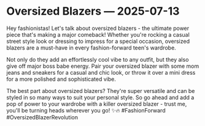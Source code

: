 # Oversized Blazers — 2025-07-13

Hey fashionistas! Let's talk about oversized blazers - the ultimate power piece that's making a major comeback! Whether you're rocking a casual street style look or dressing to impress for a special occasion, oversized blazers are a must-have in every fashion-forward teen's wardrobe.

Not only do they add an effortlessly cool vibe to any outfit, but they also give off major boss babe energy. Pair your oversized blazer with some mom jeans and sneakers for a casual and chic look, or throw it over a mini dress for a more polished and sophisticated vibe.

The best part about oversized blazers? They're super versatile and can be styled in so many ways to suit your personal style. So go ahead and add a pop of power to your wardrobe with a killer oversized blazer - trust me, you'll be turning heads wherever you go! ✨🔥 #FashionForward #OversizedBlazerRevolution